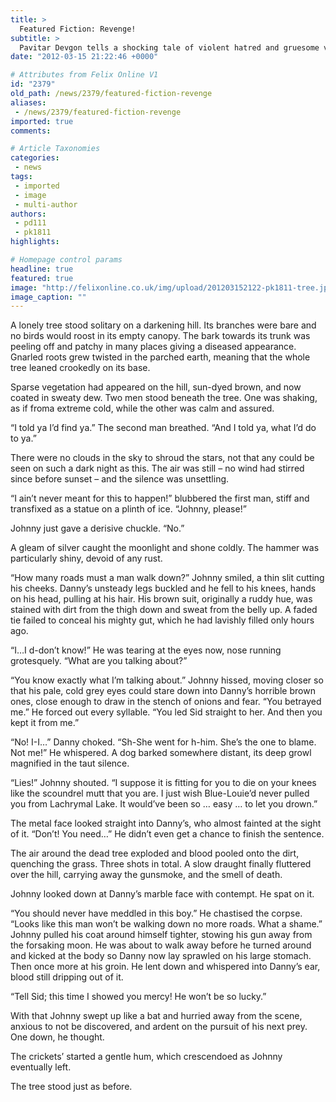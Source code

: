 ```yaml
---
title: >
  Featured Fiction: Revenge!
subtitle: >
  Pavitar Devgon tells a shocking tale of violent hatred and gruesome vengeance
date: "2012-03-15 21:22:46 +0000"

# Attributes from Felix Online V1
id: "2379"
old_path: /news/2379/featured-fiction-revenge
aliases:
 - /news/2379/featured-fiction-revenge
imported: true
comments:

# Article Taxonomies
categories:
 - news
tags:
 - imported
 - image
 - multi-author
authors:
 - pd111
 - pk1811
highlights:

# Homepage control params
headline: true
featured: true
image: "http://felixonline.co.uk/img/upload/201203152122-pk1811-tree.jpg"
image_caption: ""
---
```


A lonely tree stood solitary on a darkening hill. Its branches were bare and no birds would roost in its empty canopy. The bark towards its trunk was peeling off and patchy in many places giving a diseased appearance. Gnarled roots grew twisted in the parched earth, meaning that the whole tree leaned crookedly on its base.

Sparse vegetation had appeared on the hill, sun-dyed brown, and now coated in sweaty dew.
 Two men stood beneath the tree. One was shaking, as if froma extreme cold, while the other was calm and assured.

“I told ya I’d find ya.” The second man breathed. “And I told ya, what I’d do to ya.”

There were no clouds in the sky to shroud the stars, not that any could be seen on such a dark night as this. The air was still – no wind had stirred since before sunset – and the silence was unsettling.

“I ain’t never meant for this to happen!” blubbered the first man, stiff and transfixed as a statue on a plinth of ice. “Johnny, please!”

Johnny just gave a derisive chuckle. “No.”

A gleam of silver caught the moonlight and shone coldly. The hammer was particularly shiny, devoid of any rust.

“How many roads must a man walk down?” Johnny smiled, a thin slit cutting his cheeks. Danny’s unsteady legs buckled and he fell to his knees, hands on his head, pulling at his hair. His brown suit, originally a ruddy hue, was stained with dirt from the thigh down and sweat from the belly up. A faded tie failed to conceal his mighty gut, which he had lavishly filled only hours ago.

“I…I d-don’t know!” He was tearing at the eyes now, nose running grotesquely. “What are you talking about?”

“You know exactly what I’m talking about.” Johnny hissed, moving closer so that his pale, cold grey eyes could stare down into Danny’s horrible brown ones, close enough to draw in the stench of onions and fear. “You betrayed me.” He forced out every syllable. “You led Sid straight to her. And then you kept it from me.”

“No! I-I…” Danny choked. “Sh-She went for h-him. She’s the one to blame. Not me!” He whispered. A dog barked somewhere distant, its deep growl magnified in the taut silence.

“Lies!” Johnny shouted. “I suppose it is fitting for you to die on your knees like the scoundrel mutt that you are. I just wish Blue-Louie’d never pulled you from Lachrymal Lake. It would’ve been so … easy … to let you drown.”

The metal face looked straight into Danny’s, who almost fainted at the sight of it. “Don’t! You need…” He didn’t even get a chance to finish the sentence.

The air around the dead tree exploded and blood pooled onto the dirt, quenching the grass. Three shots in total. A slow draught finally fluttered over the hill, carrying away the gunsmoke, and the smell of death.

Johnny looked down at Danny’s marble face with contempt. He spat on it.

“You should never have meddled in this boy.” He chastised the corpse. “Looks like this man won’t be walking down no more roads. What a shame.” Johnny pulled his coat around himself tighter, stowing his gun away from the forsaking moon. He was about to walk away before he turned around and kicked at the body so Danny now lay sprawled on his large stomach. Then once more at his groin. He lent down and whispered into Danny’s ear, blood still dripping out of it.

“Tell Sid; this time I showed you mercy! He won’t be so lucky.”

With that Johnny swept up like a bat and hurried away from the scene, anxious to not be discovered, and ardent on the pursuit of his next prey. One down, he thought.

The crickets’ started a gentle hum, which crescendoed as Johnny eventually left.

The tree stood just as before.
